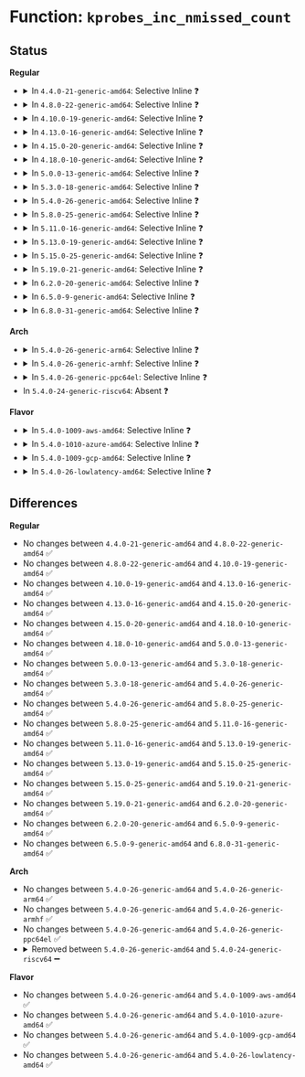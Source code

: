# Function: <code>kprobes_inc_nmissed_count</code>

## Status
<b>Regular</b>
<ul>
<li>
<details>
<summary>In <code>4.4.0-21-generic-amd64</code>: Selective Inline ❓</summary>

```c
void kprobes_inc_nmissed_count(struct kprobe * p)
```

```json
{
  "name": "kprobes_inc_nmissed_count",
  "collision_type": "Unique Global",
  "inline_type": "Selective",
  "funcs": [
    {
      "addr": 18446744071580079488,
      "name": "kprobes_inc_nmissed_count",
      "external": true,
      "loc": "kernel/kprobes.c:1064",
      "file": "kernel/kprobes.c",
      "inline": "not declared, inlined",
      "caller_inline": [],
      "caller_func": [
        "arch/x86/kernel/kprobes/core.c:kprobe_fault_handler",
        "arch/x86/kernel/kprobes/opt.c:optimized_callback",
        "arch/x86/kernel/kprobes/ftrace.c:kprobe_ftrace_handler"
      ]
    }
  ],
  "symbols": [
    {
      "addr": 18446744071580079488,
      "name": "kprobes_inc_nmissed_count",
      "section": ".text",
      "bind": "STB_GLOBAL",
      "size": 59
    }
  ]
}
```
</details>
</li>
<li>
<details>
<summary>In <code>4.8.0-22-generic-amd64</code>: Selective Inline ❓</summary>

```c
void kprobes_inc_nmissed_count(struct kprobe * p)
```

```json
{
  "name": "kprobes_inc_nmissed_count",
  "collision_type": "Unique Global",
  "inline_type": "Selective",
  "funcs": [
    {
      "addr": 18446744071580112704,
      "name": "kprobes_inc_nmissed_count",
      "external": true,
      "loc": "kernel/kprobes.c:1064",
      "file": "kernel/kprobes.c",
      "inline": "not declared, inlined",
      "caller_inline": [],
      "caller_func": [
        "arch/x86/kernel/kprobes/core.c:kprobe_fault_handler",
        "arch/x86/kernel/kprobes/opt.c:optimized_callback",
        "arch/x86/kernel/kprobes/ftrace.c:kprobe_ftrace_handler"
      ]
    }
  ],
  "symbols": [
    {
      "addr": 18446744071580112704,
      "name": "kprobes_inc_nmissed_count",
      "section": ".text",
      "bind": "STB_GLOBAL",
      "size": 59
    }
  ]
}
```
</details>
</li>
<li>
<details>
<summary>In <code>4.10.0-19-generic-amd64</code>: Selective Inline ❓</summary>

```c
void kprobes_inc_nmissed_count(struct kprobe * p)
```

```json
{
  "name": "kprobes_inc_nmissed_count",
  "collision_type": "Unique Global",
  "inline_type": "Selective",
  "funcs": [
    {
      "addr": 18446744071580153024,
      "name": "kprobes_inc_nmissed_count",
      "external": true,
      "loc": "kernel/kprobes.c:1064",
      "file": "kernel/kprobes.c",
      "inline": "not declared, inlined",
      "caller_inline": [],
      "caller_func": [
        "arch/x86/kernel/kprobes/core.c:kprobe_fault_handler",
        "arch/x86/kernel/kprobes/opt.c:optimized_callback",
        "arch/x86/kernel/kprobes/ftrace.c:kprobe_ftrace_handler"
      ]
    }
  ],
  "symbols": [
    {
      "addr": 18446744071580153024,
      "name": "kprobes_inc_nmissed_count",
      "section": ".text",
      "bind": "STB_GLOBAL",
      "size": 59
    }
  ]
}
```
</details>
</li>
<li>
<details>
<summary>In <code>4.13.0-16-generic-amd64</code>: Selective Inline ❓</summary>

```c
void kprobes_inc_nmissed_count(struct kprobe * p)
```

```json
{
  "name": "kprobes_inc_nmissed_count",
  "collision_type": "Unique Global",
  "inline_type": "Selective",
  "funcs": [
    {
      "addr": 18446744071580158832,
      "name": "kprobes_inc_nmissed_count",
      "external": true,
      "loc": "kernel/kprobes.c:1109",
      "file": "kernel/kprobes.c",
      "inline": "not declared, inlined",
      "caller_inline": [],
      "caller_func": [
        "arch/x86/kernel/kprobes/core.c:kprobe_fault_handler",
        "arch/x86/kernel/kprobes/opt.c:optimized_callback",
        "arch/x86/kernel/kprobes/ftrace.c:kprobe_ftrace_handler"
      ]
    }
  ],
  "symbols": [
    {
      "addr": 18446744071580158832,
      "name": "kprobes_inc_nmissed_count",
      "section": ".text",
      "bind": "STB_GLOBAL",
      "size": 59
    }
  ]
}
```
</details>
</li>
<li>
<details>
<summary>In <code>4.15.0-20-generic-amd64</code>: Selective Inline ❓</summary>

```c
void kprobes_inc_nmissed_count(struct kprobe * p)
```

```json
{
  "name": "kprobes_inc_nmissed_count",
  "collision_type": "Unique Global",
  "inline_type": "Selective",
  "funcs": [
    {
      "addr": 18446744071580211728,
      "name": "kprobes_inc_nmissed_count",
      "external": true,
      "loc": "kernel/kprobes.c:1111",
      "file": "kernel/kprobes.c",
      "inline": "not declared, inlined",
      "caller_inline": [],
      "caller_func": [
        "arch/x86/kernel/kprobes/core.c:kprobe_fault_handler",
        "arch/x86/kernel/kprobes/ftrace.c:kprobe_ftrace_handler"
      ]
    }
  ],
  "symbols": [
    {
      "addr": 18446744071580211728,
      "name": "kprobes_inc_nmissed_count",
      "section": ".text",
      "bind": "STB_GLOBAL",
      "size": 59
    }
  ]
}
```
</details>
</li>
<li>
<details>
<summary>In <code>4.18.0-10-generic-amd64</code>: Selective Inline ❓</summary>

```c
void kprobes_inc_nmissed_count(struct kprobe * p)
```

```json
{
  "name": "kprobes_inc_nmissed_count",
  "collision_type": "Unique Global",
  "inline_type": "Selective",
  "funcs": [
    {
      "addr": 18446744071580271856,
      "name": "kprobes_inc_nmissed_count",
      "external": true,
      "loc": "kernel/kprobes.c:1134",
      "file": "kernel/kprobes.c",
      "inline": "not declared, inlined",
      "caller_inline": [],
      "caller_func": [
        "arch/x86/kernel/kprobes/core.c:kprobe_fault_handler",
        "arch/x86/kernel/kprobes/ftrace.c:kprobe_ftrace_handler"
      ]
    }
  ],
  "symbols": [
    {
      "addr": 18446744071580271856,
      "name": "kprobes_inc_nmissed_count",
      "section": ".text",
      "bind": "STB_GLOBAL",
      "size": 59
    }
  ]
}
```
</details>
</li>
<li>
<details>
<summary>In <code>5.0.0-13-generic-amd64</code>: Selective Inline ❓</summary>

```c
void kprobes_inc_nmissed_count(struct kprobe * p)
```

```json
{
  "name": "kprobes_inc_nmissed_count",
  "collision_type": "Unique Global",
  "inline_type": "Selective",
  "funcs": [
    {
      "addr": 18446744071580323968,
      "name": "kprobes_inc_nmissed_count",
      "external": true,
      "loc": "kernel/kprobes.c:1135",
      "file": "kernel/kprobes.c",
      "inline": "not declared, inlined",
      "caller_inline": [],
      "caller_func": [
        "arch/x86/kernel/kprobes/core.c:kprobe_fault_handler",
        "arch/x86/kernel/kprobes/ftrace.c:kprobe_ftrace_handler"
      ]
    }
  ],
  "symbols": [
    {
      "addr": 18446744071580323968,
      "name": "kprobes_inc_nmissed_count",
      "section": ".text",
      "bind": "STB_GLOBAL",
      "size": 59
    }
  ]
}
```
</details>
</li>
<li>
<details>
<summary>In <code>5.3.0-18-generic-amd64</code>: Selective Inline ❓</summary>

```c
void kprobes_inc_nmissed_count(struct kprobe * p)
```

```json
{
  "name": "kprobes_inc_nmissed_count",
  "collision_type": "Unique Global",
  "inline_type": "Selective",
  "funcs": [
    {
      "addr": 18446744071580376336,
      "name": "kprobes_inc_nmissed_count",
      "external": true,
      "loc": "kernel/kprobes.c:1120",
      "file": "kernel/kprobes.c",
      "inline": "not declared, inlined",
      "caller_inline": [],
      "caller_func": [
        "arch/x86/kernel/kprobes/core.c:kprobe_fault_handler",
        "arch/x86/kernel/kprobes/ftrace.c:kprobe_ftrace_handler"
      ]
    }
  ],
  "symbols": [
    {
      "addr": 18446744071580376336,
      "name": "kprobes_inc_nmissed_count",
      "section": ".text",
      "bind": "STB_GLOBAL",
      "size": 59
    }
  ]
}
```
</details>
</li>
<li>
<details>
<summary>In <code>5.4.0-26-generic-amd64</code>: Selective Inline ❓</summary>

```c
void kprobes_inc_nmissed_count(struct kprobe * p)
```

```json
{
  "name": "kprobes_inc_nmissed_count",
  "collision_type": "Unique Global",
  "inline_type": "Selective",
  "funcs": [
    {
      "addr": 18446744071580425088,
      "name": "kprobes_inc_nmissed_count",
      "external": true,
      "loc": "kernel/kprobes.c:1165",
      "file": "kernel/kprobes.c",
      "inline": "not declared, inlined",
      "caller_inline": [],
      "caller_func": [
        "arch/x86/kernel/kprobes/core.c:kprobe_fault_handler",
        "arch/x86/kernel/kprobes/ftrace.c:kprobe_ftrace_handler"
      ]
    }
  ],
  "symbols": [
    {
      "addr": 18446744071580425088,
      "name": "kprobes_inc_nmissed_count",
      "section": ".text",
      "bind": "STB_GLOBAL",
      "size": 59
    }
  ]
}
```
</details>
</li>
<li>
<details>
<summary>In <code>5.8.0-25-generic-amd64</code>: Selective Inline ❓</summary>

```c
void kprobes_inc_nmissed_count(struct kprobe * p)
```

```json
{
  "name": "kprobes_inc_nmissed_count",
  "collision_type": "Unique Global",
  "inline_type": "Selective",
  "funcs": [
    {
      "addr": 18446744071580505504,
      "name": "kprobes_inc_nmissed_count",
      "external": true,
      "loc": "kernel/kprobes.c:1181",
      "file": "kernel/kprobes.c",
      "inline": "not declared, inlined",
      "caller_inline": [],
      "caller_func": [
        "arch/x86/kernel/kprobes/core.c:kprobe_fault_handler",
        "arch/x86/kernel/kprobes/core.c:reenter_kprobe",
        "arch/x86/kernel/kprobes/ftrace.c:kprobe_ftrace_handler"
      ]
    }
  ],
  "symbols": [
    {
      "addr": 18446744071580505504,
      "name": "kprobes_inc_nmissed_count",
      "section": ".text",
      "bind": "STB_GLOBAL",
      "size": 59
    }
  ]
}
```
</details>
</li>
<li>
<details>
<summary>In <code>5.11.0-16-generic-amd64</code>: Selective Inline ❓</summary>

```c
void kprobes_inc_nmissed_count(struct kprobe * p)
```

```json
{
  "name": "kprobes_inc_nmissed_count",
  "collision_type": "Unique Global",
  "inline_type": "Selective",
  "funcs": [
    {
      "addr": 18446744071580492352,
      "name": "kprobes_inc_nmissed_count",
      "external": true,
      "loc": "kernel/kprobes.c:1204",
      "file": "kernel/kprobes.c",
      "inline": "not declared, inlined",
      "caller_inline": [],
      "caller_func": [
        "arch/x86/kernel/kprobes/core.c:kprobe_fault_handler",
        "arch/x86/kernel/kprobes/core.c:reenter_kprobe",
        "arch/x86/kernel/kprobes/ftrace.c:kprobe_ftrace_handler"
      ]
    }
  ],
  "symbols": [
    {
      "addr": 18446744071580492352,
      "name": "kprobes_inc_nmissed_count",
      "section": ".text",
      "bind": "STB_GLOBAL",
      "size": 59
    }
  ]
}
```
</details>
</li>
<li>
<details>
<summary>In <code>5.13.0-19-generic-amd64</code>: Selective Inline ❓</summary>

```c
void kprobes_inc_nmissed_count(struct kprobe * p)
```

```json
{
  "name": "kprobes_inc_nmissed_count",
  "collision_type": "Unique Global",
  "inline_type": "Selective",
  "funcs": [
    {
      "addr": 18446744071580496144,
      "name": "kprobes_inc_nmissed_count",
      "external": true,
      "loc": "kernel/kprobes.c:1205",
      "file": "kernel/kprobes.c",
      "inline": "not declared, inlined",
      "caller_inline": [],
      "caller_func": [
        "arch/x86/kernel/kprobes/core.c:kprobe_fault_handler",
        "arch/x86/kernel/kprobes/core.c:reenter_kprobe",
        "arch/x86/kernel/kprobes/ftrace.c:kprobe_ftrace_handler"
      ]
    }
  ],
  "symbols": [
    {
      "addr": 18446744071580496144,
      "name": "kprobes_inc_nmissed_count",
      "section": ".text",
      "bind": "STB_GLOBAL",
      "size": 59
    }
  ]
}
```
</details>
</li>
<li>
<details>
<summary>In <code>5.15.0-25-generic-amd64</code>: Selective Inline ❓</summary>

```c
void kprobes_inc_nmissed_count(struct kprobe * p)
```

```json
{
  "name": "kprobes_inc_nmissed_count",
  "collision_type": "Unique Global",
  "inline_type": "Selective",
  "funcs": [
    {
      "addr": 18446744071580663744,
      "name": "kprobes_inc_nmissed_count",
      "external": true,
      "loc": "kernel/kprobes.c:1198",
      "file": "kernel/kprobes.c",
      "inline": "not declared, inlined",
      "caller_inline": [],
      "caller_func": [
        "arch/x86/kernel/kprobes/ftrace.c:kprobe_ftrace_handler"
      ]
    }
  ],
  "symbols": [
    {
      "addr": 18446744071580663744,
      "name": "kprobes_inc_nmissed_count",
      "section": ".text",
      "bind": "STB_GLOBAL",
      "size": 59
    }
  ]
}
```
</details>
</li>
<li>
<details>
<summary>In <code>5.19.0-21-generic-amd64</code>: Selective Inline ❓</summary>

```c
void kprobes_inc_nmissed_count(struct kprobe * p)
```

```json
{
  "name": "kprobes_inc_nmissed_count",
  "collision_type": "Unique Global",
  "inline_type": "Selective",
  "funcs": [
    {
      "addr": 18446744071580874320,
      "name": "kprobes_inc_nmissed_count",
      "external": true,
      "loc": "kernel/kprobes.c:1227",
      "file": "kernel/kprobes.c",
      "inline": "not declared, inlined",
      "caller_inline": [],
      "caller_func": [
        "arch/x86/kernel/kprobes/ftrace.c:kprobe_ftrace_handler"
      ]
    }
  ],
  "symbols": [
    {
      "addr": 18446744071580874320,
      "name": "kprobes_inc_nmissed_count",
      "section": ".text",
      "bind": "STB_GLOBAL",
      "size": 75
    }
  ]
}
```
</details>
</li>
<li>
<details>
<summary>In <code>6.2.0-20-generic-amd64</code>: Selective Inline ❓</summary>

```c
void kprobes_inc_nmissed_count(struct kprobe * p)
```

```json
{
  "name": "kprobes_inc_nmissed_count",
  "collision_type": "Unique Global",
  "inline_type": "Selective",
  "funcs": [
    {
      "addr": 18446744071581163552,
      "name": "kprobes_inc_nmissed_count",
      "external": true,
      "loc": "kernel/kprobes.c:1224",
      "file": "kernel/kprobes.c",
      "inline": "not declared, inlined",
      "caller_inline": [],
      "caller_func": [
        "arch/x86/kernel/kprobes/ftrace.c:kprobe_ftrace_handler"
      ]
    }
  ],
  "symbols": [
    {
      "addr": 18446744071581163552,
      "name": "kprobes_inc_nmissed_count",
      "section": ".text",
      "bind": "STB_GLOBAL",
      "size": 75
    }
  ]
}
```
</details>
</li>
<li>
<details>
<summary>In <code>6.5.0-9-generic-amd64</code>: Selective Inline ❓</summary>

```c
void kprobes_inc_nmissed_count(struct kprobe * p)
```

```json
{
  "name": "kprobes_inc_nmissed_count",
  "collision_type": "Unique Global",
  "inline_type": "Selective",
  "funcs": [
    {
      "addr": 18446744071581257280,
      "name": "kprobes_inc_nmissed_count",
      "external": true,
      "loc": "kernel/kprobes.c:1224",
      "file": "kernel/kprobes.c",
      "inline": "not declared, inlined",
      "caller_inline": [],
      "caller_func": [
        "arch/x86/kernel/kprobes/ftrace.c:kprobe_ftrace_handler"
      ]
    }
  ],
  "symbols": [
    {
      "addr": 18446744071581257280,
      "name": "kprobes_inc_nmissed_count",
      "section": ".text",
      "bind": "STB_GLOBAL",
      "size": 75
    }
  ]
}
```
</details>
</li>
<li>
<details>
<summary>In <code>6.8.0-31-generic-amd64</code>: Selective Inline ❓</summary>

```c
void kprobes_inc_nmissed_count(struct kprobe * p)
```

```json
{
  "name": "kprobes_inc_nmissed_count",
  "collision_type": "Unique Global",
  "inline_type": "Selective",
  "funcs": [
    {
      "addr": 18446744071581363520,
      "name": "kprobes_inc_nmissed_count",
      "external": true,
      "loc": "kernel/kprobes.c:1224",
      "file": "kernel/kprobes.c",
      "inline": "not declared, inlined",
      "caller_inline": [],
      "caller_func": [
        "arch/x86/kernel/kprobes/ftrace.c:kprobe_ftrace_handler"
      ]
    }
  ],
  "symbols": [
    {
      "addr": 18446744071581363520,
      "name": "kprobes_inc_nmissed_count",
      "section": ".text",
      "bind": "STB_GLOBAL",
      "size": 75
    }
  ]
}
```
</details>
</li>
</ul>
<b>Arch</b>
<ul>
<li>
<details>
<summary>In <code>5.4.0-26-generic-arm64</code>: Selective Inline ❓</summary>

```c
void kprobes_inc_nmissed_count(struct kprobe * p)
```

```json
{
  "name": "kprobes_inc_nmissed_count",
  "collision_type": "Unique Global",
  "inline_type": "Selective",
  "funcs": [
    {
      "addr": 18446603336491691736,
      "name": "kprobes_inc_nmissed_count",
      "external": true,
      "loc": "kernel/kprobes.c:1165",
      "file": "kernel/kprobes.c",
      "inline": "not declared, inlined",
      "caller_inline": [],
      "caller_func": [
        "arch/arm64/kernel/probes/kprobes.c:kprobe_breakpoint_handler",
        "arch/arm64/kernel/probes/kprobes.c:kprobe_fault_handler"
      ]
    }
  ],
  "symbols": [
    {
      "addr": 18446603336491691736,
      "name": "kprobes_inc_nmissed_count",
      "section": ".text",
      "bind": "STB_GLOBAL",
      "size": 128
    }
  ]
}
```
</details>
</li>
<li>
<details>
<summary>In <code>5.4.0-26-generic-armhf</code>: Selective Inline ❓</summary>

```c
void kprobes_inc_nmissed_count(struct kprobe * p)
```

```json
{
  "name": "kprobes_inc_nmissed_count",
  "collision_type": "Unique Global",
  "inline_type": "Selective",
  "funcs": [
    {
      "addr": 3225645548,
      "name": "kprobes_inc_nmissed_count",
      "external": true,
      "loc": "kernel/kprobes.c:1165",
      "file": "kernel/kprobes.c",
      "inline": "not declared, inlined",
      "caller_inline": [],
      "caller_func": [
        "arch/arm/probes/kprobes/core.c:kprobe_fault_handler",
        "arch/arm/probes/kprobes/core.c:kprobe_handler",
        "arch/arm/probes/kprobes/opt-arm.c:optimized_callback"
      ]
    }
  ],
  "symbols": [
    {
      "addr": 3225645548,
      "name": "kprobes_inc_nmissed_count",
      "section": ".text",
      "bind": "STB_GLOBAL",
      "size": 104
    }
  ]
}
```
</details>
</li>
<li>
<details>
<summary>In <code>5.4.0-26-generic-ppc64el</code>: Selective Inline ❓</summary>

```c
void kprobes_inc_nmissed_count(struct kprobe * p)
```

```json
{
  "name": "kprobes_inc_nmissed_count",
  "collision_type": "Unique Global",
  "inline_type": "Selective",
  "funcs": [
    {
      "addr": 13835058055284708352,
      "name": "kprobes_inc_nmissed_count",
      "external": true,
      "loc": "kernel/kprobes.c:1165",
      "file": "kernel/kprobes.c",
      "inline": "not declared, inlined",
      "caller_inline": [],
      "caller_func": [
        "arch/powerpc/kernel/kprobes.c:kprobe_fault_handler",
        "arch/powerpc/kernel/kprobes.c:kprobe_handler",
        "arch/powerpc/kernel/kprobes-ftrace.c:kprobe_ftrace_handler"
      ]
    }
  ],
  "symbols": [
    {
      "addr": 13835058055284708352,
      "name": "kprobes_inc_nmissed_count",
      "section": ".text",
      "bind": "STB_GLOBAL",
      "size": 140
    }
  ]
}
```
</details>
</li>
<li>
In <code>5.4.0-24-generic-riscv64</code>: Absent ❓
</li>
</ul>
<b>Flavor</b>
<ul>
<li>
<details>
<summary>In <code>5.4.0-1009-aws-amd64</code>: Selective Inline ❓</summary>

```c
void kprobes_inc_nmissed_count(struct kprobe * p)
```

```json
{
  "name": "kprobes_inc_nmissed_count",
  "collision_type": "Unique Global",
  "inline_type": "Selective",
  "funcs": [
    {
      "addr": 18446744071580393888,
      "name": "kprobes_inc_nmissed_count",
      "external": true,
      "loc": "kernel/kprobes.c:1165",
      "file": "kernel/kprobes.c",
      "inline": "not declared, inlined",
      "caller_inline": [],
      "caller_func": [
        "arch/x86/kernel/kprobes/core.c:kprobe_fault_handler",
        "arch/x86/kernel/kprobes/ftrace.c:kprobe_ftrace_handler"
      ]
    }
  ],
  "symbols": [
    {
      "addr": 18446744071580393888,
      "name": "kprobes_inc_nmissed_count",
      "section": ".text",
      "bind": "STB_GLOBAL",
      "size": 59
    }
  ]
}
```
</details>
</li>
<li>
<details>
<summary>In <code>5.4.0-1010-azure-amd64</code>: Selective Inline ❓</summary>

```c
void kprobes_inc_nmissed_count(struct kprobe * p)
```

```json
{
  "name": "kprobes_inc_nmissed_count",
  "collision_type": "Unique Global",
  "inline_type": "Selective",
  "funcs": [
    {
      "addr": 18446744071580341056,
      "name": "kprobes_inc_nmissed_count",
      "external": true,
      "loc": "kernel/kprobes.c:1165",
      "file": "kernel/kprobes.c",
      "inline": "not declared, inlined",
      "caller_inline": [],
      "caller_func": [
        "arch/x86/kernel/kprobes/core.c:kprobe_fault_handler",
        "arch/x86/kernel/kprobes/ftrace.c:kprobe_ftrace_handler"
      ]
    }
  ],
  "symbols": [
    {
      "addr": 18446744071580341056,
      "name": "kprobes_inc_nmissed_count",
      "section": ".text",
      "bind": "STB_GLOBAL",
      "size": 59
    }
  ]
}
```
</details>
</li>
<li>
<details>
<summary>In <code>5.4.0-1009-gcp-amd64</code>: Selective Inline ❓</summary>

```c
void kprobes_inc_nmissed_count(struct kprobe * p)
```

```json
{
  "name": "kprobes_inc_nmissed_count",
  "collision_type": "Unique Global",
  "inline_type": "Selective",
  "funcs": [
    {
      "addr": 18446744071580385136,
      "name": "kprobes_inc_nmissed_count",
      "external": true,
      "loc": "kernel/kprobes.c:1165",
      "file": "kernel/kprobes.c",
      "inline": "not declared, inlined",
      "caller_inline": [],
      "caller_func": [
        "arch/x86/kernel/kprobes/core.c:kprobe_fault_handler",
        "arch/x86/kernel/kprobes/ftrace.c:kprobe_ftrace_handler"
      ]
    }
  ],
  "symbols": [
    {
      "addr": 18446744071580385136,
      "name": "kprobes_inc_nmissed_count",
      "section": ".text",
      "bind": "STB_GLOBAL",
      "size": 59
    }
  ]
}
```
</details>
</li>
<li>
<details>
<summary>In <code>5.4.0-26-lowlatency-amd64</code>: Selective Inline ❓</summary>

```c
void kprobes_inc_nmissed_count(struct kprobe * p)
```

```json
{
  "name": "kprobes_inc_nmissed_count",
  "collision_type": "Unique Global",
  "inline_type": "Selective",
  "funcs": [
    {
      "addr": 18446744071580440640,
      "name": "kprobes_inc_nmissed_count",
      "external": true,
      "loc": "kernel/kprobes.c:1165",
      "file": "kernel/kprobes.c",
      "inline": "not declared, inlined",
      "caller_inline": [],
      "caller_func": [
        "arch/x86/kernel/kprobes/core.c:kprobe_fault_handler",
        "arch/x86/kernel/kprobes/ftrace.c:kprobe_ftrace_handler"
      ]
    }
  ],
  "symbols": [
    {
      "addr": 18446744071580440640,
      "name": "kprobes_inc_nmissed_count",
      "section": ".text",
      "bind": "STB_GLOBAL",
      "size": 59
    }
  ]
}
```
</details>
</li>
</ul>

## Differences
<b>Regular</b>
<ul>
<li>
No changes between <code>4.4.0-21-generic-amd64</code> and <code>4.8.0-22-generic-amd64</code> ✅
</li>
<li>
No changes between <code>4.8.0-22-generic-amd64</code> and <code>4.10.0-19-generic-amd64</code> ✅
</li>
<li>
No changes between <code>4.10.0-19-generic-amd64</code> and <code>4.13.0-16-generic-amd64</code> ✅
</li>
<li>
No changes between <code>4.13.0-16-generic-amd64</code> and <code>4.15.0-20-generic-amd64</code> ✅
</li>
<li>
No changes between <code>4.15.0-20-generic-amd64</code> and <code>4.18.0-10-generic-amd64</code> ✅
</li>
<li>
No changes between <code>4.18.0-10-generic-amd64</code> and <code>5.0.0-13-generic-amd64</code> ✅
</li>
<li>
No changes between <code>5.0.0-13-generic-amd64</code> and <code>5.3.0-18-generic-amd64</code> ✅
</li>
<li>
No changes between <code>5.3.0-18-generic-amd64</code> and <code>5.4.0-26-generic-amd64</code> ✅
</li>
<li>
No changes between <code>5.4.0-26-generic-amd64</code> and <code>5.8.0-25-generic-amd64</code> ✅
</li>
<li>
No changes between <code>5.8.0-25-generic-amd64</code> and <code>5.11.0-16-generic-amd64</code> ✅
</li>
<li>
No changes between <code>5.11.0-16-generic-amd64</code> and <code>5.13.0-19-generic-amd64</code> ✅
</li>
<li>
No changes between <code>5.13.0-19-generic-amd64</code> and <code>5.15.0-25-generic-amd64</code> ✅
</li>
<li>
No changes between <code>5.15.0-25-generic-amd64</code> and <code>5.19.0-21-generic-amd64</code> ✅
</li>
<li>
No changes between <code>5.19.0-21-generic-amd64</code> and <code>6.2.0-20-generic-amd64</code> ✅
</li>
<li>
No changes between <code>6.2.0-20-generic-amd64</code> and <code>6.5.0-9-generic-amd64</code> ✅
</li>
<li>
No changes between <code>6.5.0-9-generic-amd64</code> and <code>6.8.0-31-generic-amd64</code> ✅
</li>
</ul>
<b>Arch</b>
<ul>
<li>
No changes between <code>5.4.0-26-generic-amd64</code> and <code>5.4.0-26-generic-arm64</code> ✅
</li>
<li>
No changes between <code>5.4.0-26-generic-amd64</code> and <code>5.4.0-26-generic-armhf</code> ✅
</li>
<li>
No changes between <code>5.4.0-26-generic-amd64</code> and <code>5.4.0-26-generic-ppc64el</code> ✅
</li>
<li>
<details>
<summary>Removed between <code>5.4.0-26-generic-amd64</code> and <code>5.4.0-24-generic-riscv64</code> ➖</summary>

```c
void kprobes_inc_nmissed_count(struct kprobe * p)
```
</details>
</li>
</ul>
<b>Flavor</b>
<ul>
<li>
No changes between <code>5.4.0-26-generic-amd64</code> and <code>5.4.0-1009-aws-amd64</code> ✅
</li>
<li>
No changes between <code>5.4.0-26-generic-amd64</code> and <code>5.4.0-1010-azure-amd64</code> ✅
</li>
<li>
No changes between <code>5.4.0-26-generic-amd64</code> and <code>5.4.0-1009-gcp-amd64</code> ✅
</li>
<li>
No changes between <code>5.4.0-26-generic-amd64</code> and <code>5.4.0-26-lowlatency-amd64</code> ✅
</li>
</ul>
